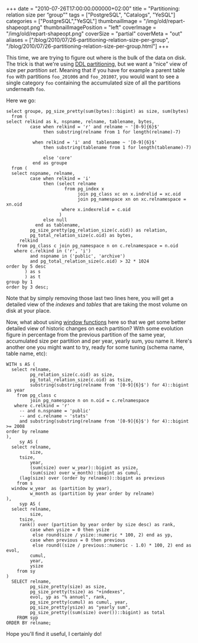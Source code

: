 +++
date = "2010-07-26T17:00:00.000000+02:00"
title = "Partitioning: relation size per “group”"
tags = ["PostgreSQL", "Catalogs", "YeSQL"]
categories = ["PostgreSQL","YeSQL"]
thumbnailImage = "/img/old/repart-shapeopt.png"
thumbnailImagePosition = "left"
coverImage = "/img/old/repart-shapeopt.png"
coverSize = "partial"
coverMeta = "out"
aliases = ["/blog/2010/07/26-partitioning-relation-size-per-group",
           "/blog/2010/07/26-partitioning-relation-size-per-group.html"]
+++

This time, we are trying to figure out where is the bulk of the data on
disk. The trick is that we're using 
[DDL partitioning](http://www.postgresql.org/docs/current/static/ddl-partitioning.html), but we want a “nice”
view of size per 
*partition set*. Meaning that if you have for example a
parent table 
`foo` with partitions 
`foo_201006` and 
`foo_201007`, you would want
to see a single category 
`foo` containing the accumulated size of all the
partitions underneath 
`foo`.


Here we go:

~~~
select groupe, pg_size_pretty(sum(bytes)::bigint) as size, sum(bytes)
  from (
select relkind as k, nspname, relname, tablename, bytes,
         case when relkind = 'r' and relname ~ '[0-9]{6}$'
              then substring(relname from 1 for length(relname)-7)

	      when relkind = 'i' and  tablename ~ '[0-9]{6}$'
              then substring(tablename from 1 for length(tablename)-7)

              else 'core' 
          end as groupe
  from (
  select nspname, relname,
         case when relkind = 'i'
              then (select relname
                      from pg_index x 
                           join pg_class xc on x.indrelid = xc.oid
                           join pg_namespace xn on xc.relnamespace = xn.oid
                     where x.indexrelid = c.oid
                    )
              else null
           end as tablename,
         pg_size_pretty(pg_relation_size(c.oid)) as relation,
         pg_total_relation_size(c.oid) as bytes,
	 relkind
    from pg_class c join pg_namespace n on c.relnamespace = n.oid 
   where c.relkind in ('r', 'i') 
         and nspname in ('public', 'archive')
         and pg_total_relation_size(c.oid) > 32 * 1024
order by 5 desc
       ) as s
       ) as t
group by 1
order by 3 desc;
~~~


Note that by simply removing those last two lines here, you will get a
detailed view of the 
*indexes* and 
*tables* that are taking the most volume on
disk at your place.

Now, what about using 
[window functions](http://www.postgresql.org/docs/8.4/static/functions-window.html) here so that we get some better
detailed view of historic changes on each partition? With some evolution
figure in percentage from the previous partition of the same year,
accumulated size per partition and per year, yearly sum, you name it. Here's
another one you might want to try, ready for some tuning (schema name, table
name, etc):

~~~
WITH s AS (
  select relname, 
         pg_relation_size(c.oid) as size,
         pg_total_relation_size(c.oid) as tsize,
         substring(substring(relname from '[0-9]{6}$') for 4)::bigint as year
    from pg_class c 
         join pg_namespace n on n.oid = c.relnamespace 
   where c.relkind = 'r'
     -- and n.nspname = 'public'
     -- and c.relname ~ 'stats' 
     and substring(substring(relname from '[0-9]{6}$') for 4)::bigint >= 2008
order by relname
),
     sy AS (
  select relname, 
         size,
	 tsize,
         year,
         (sum(size) over w_year)::bigint as ysize,
         (sum(size) over w_month)::bigint as cumul,
	 (lag(size) over (order by relname))::bigint as previous 
    from s
  window w_year  as (partition by year),
         w_month as (partition by year order by relname)
),
     syp AS (
  select relname, 
         size, 
	 tsize,
	 rank() over (partition by year order by size desc) as rank,
         case when ysize = 0 then ysize 
	      else round(size / ysize::numeric * 100, 2) end as yp, 
         case when previous = 0 then previous
	      else round((size / previous::numeric - 1.0) * 100, 2) end as evol, 
         cumul, 
         year, 
         ysize
    from sy
)
  SELECT relname, 
         pg_size_pretty(size) as size,
         pg_size_pretty(tsize) as "+indexes",
         evol, yp as "% annuel", rank,
         pg_size_pretty(cumul) as cumul, year,
         pg_size_pretty(ysize) as "yearly sum", 
         pg_size_pretty((sum(size) over())::bigint) as total
    FROM syp
ORDER BY relname;
~~~


Hope you'll find it useful, I certainly do!
